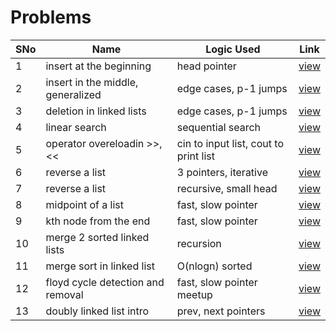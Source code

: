 # Problems

SNo | Name | Logic Used | Link |
----|------|------------|------|
1 | insert at the beginning | head pointer | [view](insert_at_head.cpp)
2 | insert in the middle, generalized | edge cases, p-1 jumps | [view](insert_in_middle.cpp)
3 | deletion in linked lists | edge cases, p-1 jumps | [view](deletion.cpp)
4 | linear search | sequential search | [view](searching.cpp)
5 | operator overeloadin >>, << | cin to input list, cout to print list | [view](operator_overloading.cpp)
6 | reverse a list | 3 pointers, iterative | [view](reverse_list.cpp)
7 | reverse a list | recursive, small head | [view](recursive_reverse.cpp)
8 | midpoint of a list | fast, slow pointer | [view](midpoint_runner.cpp)
9 | kth node from the end | fast, slow pointer | [view](kth_node_from_end.cpp)
10 | merge 2 sorted linked lists | recursion | [view](merge_2_sorted_lists.cpp)
11 | merge sort in linked list | O(nlogn) sorted | [view](merge_sort.cpp)
12 | floyd cycle detection and removal | fast, slow pointer meetup | [view](floyds_cycle.cpp)
13 | doubly linked list intro | prev, next pointers | [view](doubly_linked_list.cpp)